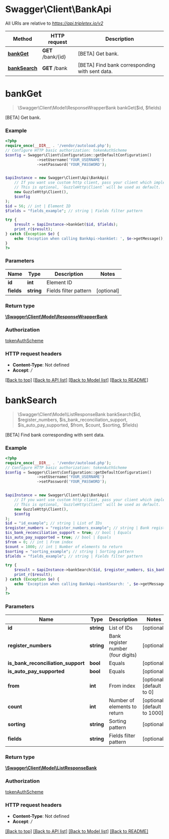 # Swagger\Client\BankApi

All URIs are relative to *https://api.tripletex.io/v2*

Method | HTTP request | Description
------------- | ------------- | -------------
[**bankGet**](BankApi.md#bankget) | **GET** /bank/{id} | [BETA] Get bank.
[**bankSearch**](BankApi.md#banksearch) | **GET** /bank | [BETA] Find bank corresponding with sent data.

# **bankGet**
> \Swagger\Client\Model\ResponseWrapperBank bankGet($id, $fields)

[BETA] Get bank.

### Example
```php
<?php
require_once(__DIR__ . '/vendor/autoload.php');
// Configure HTTP basic authorization: tokenAuthScheme
$config = Swagger\Client\Configuration::getDefaultConfiguration()
              ->setUsername('YOUR_USERNAME')
              ->setPassword('YOUR_PASSWORD');


$apiInstance = new Swagger\Client\Api\BankApi(
    // If you want use custom http client, pass your client which implements `GuzzleHttp\ClientInterface`.
    // This is optional, `GuzzleHttp\Client` will be used as default.
    new GuzzleHttp\Client(),
    $config
);
$id = 56; // int | Element ID
$fields = "fields_example"; // string | Fields filter pattern

try {
    $result = $apiInstance->bankGet($id, $fields);
    print_r($result);
} catch (Exception $e) {
    echo 'Exception when calling BankApi->bankGet: ', $e->getMessage(), PHP_EOL;
}
?>
```

### Parameters

Name | Type | Description  | Notes
------------- | ------------- | ------------- | -------------
 **id** | **int**| Element ID |
 **fields** | **string**| Fields filter pattern | [optional]

### Return type

[**\Swagger\Client\Model\ResponseWrapperBank**](../Model/ResponseWrapperBank.md)

### Authorization

[tokenAuthScheme](../../README.md#tokenAuthScheme)

### HTTP request headers

 - **Content-Type**: Not defined
 - **Accept**: */*

[[Back to top]](#) [[Back to API list]](../../README.md#documentation-for-api-endpoints) [[Back to Model list]](../../README.md#documentation-for-models) [[Back to README]](../../README.md)

# **bankSearch**
> \Swagger\Client\Model\ListResponseBank bankSearch($id, $register_numbers, $is_bank_reconciliation_support, $is_auto_pay_supported, $from, $count, $sorting, $fields)

[BETA] Find bank corresponding with sent data.

### Example
```php
<?php
require_once(__DIR__ . '/vendor/autoload.php');
// Configure HTTP basic authorization: tokenAuthScheme
$config = Swagger\Client\Configuration::getDefaultConfiguration()
              ->setUsername('YOUR_USERNAME')
              ->setPassword('YOUR_PASSWORD');


$apiInstance = new Swagger\Client\Api\BankApi(
    // If you want use custom http client, pass your client which implements `GuzzleHttp\ClientInterface`.
    // This is optional, `GuzzleHttp\Client` will be used as default.
    new GuzzleHttp\Client(),
    $config
);
$id = "id_example"; // string | List of IDs
$register_numbers = "register_numbers_example"; // string | Bank register number (four digits)
$is_bank_reconciliation_support = true; // bool | Equals
$is_auto_pay_supported = true; // bool | Equals
$from = 0; // int | From index
$count = 1000; // int | Number of elements to return
$sorting = "sorting_example"; // string | Sorting pattern
$fields = "fields_example"; // string | Fields filter pattern

try {
    $result = $apiInstance->bankSearch($id, $register_numbers, $is_bank_reconciliation_support, $is_auto_pay_supported, $from, $count, $sorting, $fields);
    print_r($result);
} catch (Exception $e) {
    echo 'Exception when calling BankApi->bankSearch: ', $e->getMessage(), PHP_EOL;
}
?>
```

### Parameters

Name | Type | Description  | Notes
------------- | ------------- | ------------- | -------------
 **id** | **string**| List of IDs | [optional]
 **register_numbers** | **string**| Bank register number (four digits) | [optional]
 **is_bank_reconciliation_support** | **bool**| Equals | [optional]
 **is_auto_pay_supported** | **bool**| Equals | [optional]
 **from** | **int**| From index | [optional] [default to 0]
 **count** | **int**| Number of elements to return | [optional] [default to 1000]
 **sorting** | **string**| Sorting pattern | [optional]
 **fields** | **string**| Fields filter pattern | [optional]

### Return type

[**\Swagger\Client\Model\ListResponseBank**](../Model/ListResponseBank.md)

### Authorization

[tokenAuthScheme](../../README.md#tokenAuthScheme)

### HTTP request headers

 - **Content-Type**: Not defined
 - **Accept**: */*

[[Back to top]](#) [[Back to API list]](../../README.md#documentation-for-api-endpoints) [[Back to Model list]](../../README.md#documentation-for-models) [[Back to README]](../../README.md)

